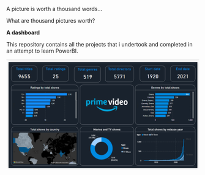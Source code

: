  A picture is worth a thousand words...
 
 What are thousand pictures worth? 
 
 **A dashboard**

 This repository contains all the projects that i undertook and completed in an attempt to learn PowerBI.

 ![alt text](https://github.com/dhiman-A/PowerBI_Dashboards/blob/main/Amazon%20prime%20video/Final%20dashboard.png?raw=true)

 
